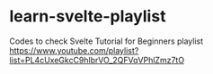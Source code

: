# learn-svelte-playlist
Codes to check Svelte Tutorial for Beginners playlist https://www.youtube.com/playlist?list=PL4cUxeGkcC9hlbrVO_2QFVqVPhlZmz7tO
